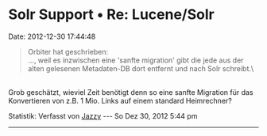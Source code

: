 Solr Support • Re: Lucene/Solr
==============================

Date: 2012-12-30 17:44:48

> <div>
>
> Orbiter hat geschrieben:\
> \..., weil es inzwischen eine \'sanfte migration\' gibt die jede aus
> der alten gelesenen Metadaten-DB dort entfernt und nach Solr
> schreibt.\
>
> </div>

\
Grob geschätzt, wieviel Zeit benötigt denn so eine sanfte Migration für
das Konvertieren von z.B. 1 Mio. Links auf einem standard Heimrechner?

Statistik: Verfasst von
[Jazzy](http://forum.yacy-websuche.de/memberlist.php?mode=viewprofile&u=767)
--- So Dez 30, 2012 5:44 pm

------------------------------------------------------------------------
